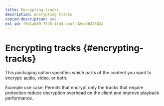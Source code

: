 ```yaml
---
title: Encrypting tracks
description: Encrypting tracks
copied-description: yes
exl-id: f9d1a589-7545-4fd4-aeaf-d2ee3642882a
---
```

# Encrypting tracks {#encrypting-tracks}

This packaging option specifies which parts of the content you want to encrypt: audio, video, or both.

Example use case: Permits that encrypt only the tracks that require protection reduce decryption overhead on the client and improve playback performance.

